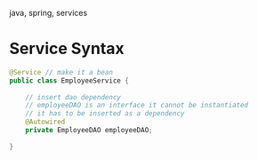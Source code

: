 java, spring, services

# Service Syntax

```java
@Service // make it a bean
public class EmployeeService {
    
    // insert dao dependency
    // employeeDAO is an interface it cannot be instantiated
    // it has to be inserted as a dependency
    @Autowired
    private EmployeeDAO employeeDAO; 
    
}
```